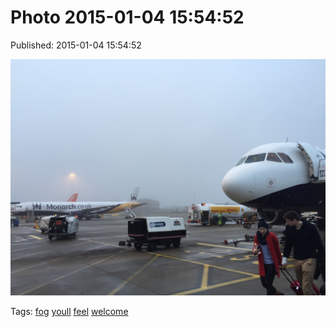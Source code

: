 
# Photo 2015-01-04 15:54:52

Published: 2015-01-04 15:54:52

![](107115998382-0.jpg)

Tags: [fog](tag-fog.md) [youll](tag-youll.md) [feel](tag-feel.md) [welcome](tag-welcome.md)
